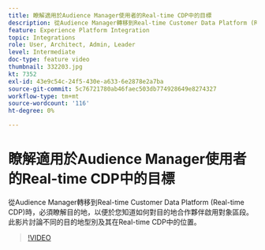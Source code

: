```yaml
---
title: 瞭解適用於Audience Manager使用者的Real-time CDP中的目標
description: 從Audience Manager轉移到Real-time Customer Data Platform (Real-time CDP)時，必須瞭解目的地，以便於您知道如何對目的地合作夥伴啟用對象區段。 此影片討論不同的目的地型別及其在Real-time CDP中的位置。
feature: Experience Platform Integration
topic: Integrations
role: User, Architect, Admin, Leader
level: Intermediate
doc-type: feature video
thumbnail: 332203.jpg
kt: 7352
exl-id: 43e9c54c-24f5-430e-a633-6e2878e2a7ba
source-git-commit: 5c76721780ab46faec503db774928649e8274327
workflow-type: tm+mt
source-wordcount: '116'
ht-degree: 0%

---
```


# 瞭解適用於Audience Manager使用者的Real-time CDP中的目標

從Audience Manager轉移到Real-time Customer Data Platform (Real-time CDP)時，必須瞭解目的地，以便於您知道如何對目的地合作夥伴啟用對象區段。 此影片討論不同的目的地型別及其在Real-time CDP中的位置。

>[!VIDEO](https://video.tv.adobe.com/v/332203/?quality=12&learn=on)
